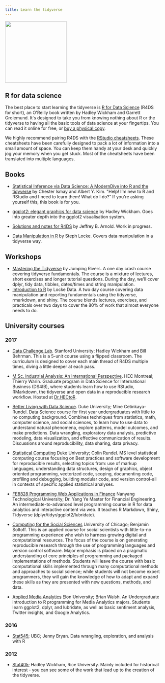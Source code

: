 ```yaml
---
title: Learn the tidyverse
---
```


<!----- CSS rules to get rid of CONTENTS header on this page only ---->
<style type = "text/css">
.hideOnMobile .sectionTitle {
    display: none;
}
</style>

<!----- Page content ---->
<a href="http://amzn.to/2aHLAQ1"><img class="bookCover" style="width:200px" src="../images/cover.png" width="80" alt=""></a>

<h2 class='noTrickPadding' id='r4ds'>R for data science</h2>

The best place to start learning the tidyverse is [R for Data Science](http://r4ds.had.co.nz) (R4DS for short), an O'Reilly book written by Hadley Wickham and Garrett Grolemund. It's designed to take you from knowing nothing about R or the tidyverse to having all the basic tools of data science at your fingertips. You can read it online for free, or [buy a physical copy](http://amzn.to/2aHLAQ1). 

We highly recommend pairing R4DS with the [RStudio cheatsheets](https://www.rstudio.com/resources/cheatsheets/). These cheatsheets have been carefully designed to pack a lot of information into a small amount of space. You can keep them handy at your desk and quickly jog your memory when you get stuck. Most of the cheatsheets have been translated into multiple languages.

<h2 class='stopFloatBefore' id="books">Books</h2>

* [Statistical Inference via Data Science: A ModernDive into R and the tidyverse](https://www.moderndive.com/) by
  Chester Ismay and Albert Y. Kim. "Help! I’m new to R and RStudio and I need to learn them! What do I do?" If you're asking yourself this, this book is for you.

* [ggplot2: elegant graphics for data science](http://amzn.to/2tYdTqd) by 
  Hadley Wickham. Goes into greater depth into the ggplot2 visualisation 
  system.
  
* [Solutions and notes for R4DS](https://jrnold.github.io/r4ds-exercise-solutions/) 
  by Jeffrey B. Arnold. Work in progress.

* [Data Manipulation in R](http://geni.us/datamanipulationir) by Steph Locke. Covers data manipulation in a tidyverse way.

<h2>Workshops</h2>

  * [Mastering the Tidyverse](https://www.jumpingrivers.com/courses/22_r-tidyverse) by Jumping Rivers. A one day crash course covering tidyverse fundamentals. The course is a mixture of lectures, short exercises and longer tutorial questions. During the day, we'll cover dplyr, tidy data, tibbles, dates/times and string manipulation.
  * [Introduction to R](https://itsalocke.com/courses/intro-to-r/) by Locke Data. A two day course covering data manipulation and reporting fundamentals using the tidyverse, rmarkdown, and shiny. The course blends lectures, exercises, and practicals over two days to cover the 80% of work that almost everyone needs to do.

<h2>University courses</h2>

<h3>2017</h3>

* [Data Challenge Lab](https://dcl-docs.stanford.edu/).
  Stanford University; Hadley Wickham and Bill Behrman. This is a 5-unit
  course using a flipped classroom. The curriculum is designed to cover
  each main thread of R4DS multiple times, diving a little deeper at
  each pass.
 
* [M.Sc. Industrial Analysis: An International Perspective](https://www.drhector.org/course/m-sc-industrial-analysis-an-international-perspective/). HEC Montreal; Thierry Warin. Graduate program in Data Science for International Business (DS4IB), where students learn how to use RStudio, RMarkdown, the tidyverse and open data in a reproducible research workflow. Hosted at [Dr.HECtoR](http://drhector.org).

* [Better Living with Data Science](http://www2.stat.duke.edu/courses/Fall17/sta112.01/).
  Duke University; Mine Cetinkaya-Rundel. Data Science course for first year undergraduates
  with little to no computing background. Combines techniques from statistics, math, computer 
  science, and social sciences, to learn how to use data to understand natural phenomena, 
  explore patterns, model outcomes, and make predictions. Data wrangling, exploratory data 
  analysis, predictive modeling, data visualization, and effective communication of results. 
  Discussions around reproducibility, data sharing, data privacy.
  
* [Statistical Computing](http://www2.stat.duke.edu/~cr173/Sta523_Fa17/) Duke University; 
  Colin Rundel. MS level statistical computing course focusing on Best practices and software 
  development for reproducible results, selecting topics from: use of markup languages, 
  understanding data structures, design of graphics, object oriented programming, 
  vectorized code, scoping, documenting code, profiling and debugging, building modular 
  code, and version control-all in contexts of specific applied statistical analyses. 
  
* [FE8828 Programming Web Applications in Finance](http://www.nbs.ntu.edu.sg/Programmes/Graduate/MScFE/Documents/Website%20MFE%20Course%20Details_2017.pdf) Nanyang Technological University; Dr. Yang Ye
  Master for Financial Engineering. An intermediate-to-advanced level programming course in R for data analytics
  and interactive content via web. It teaches R Markdown, Shiny, Tidyverse (dplyr/tidyr/ggplot2/lubridate).
  
* [Computing for the Social Sciences](http://cfss.uchicago.edu/) University of Chicago; Benjamin Soltoff. This is an applied course for social scientists with little-to-no programming experience who wish to harness growing digital and computational resources. The focus of the course is on generating reproducible research through the use of programming languages and version control software. Major emphasis is placed on a pragmatic understanding of core principles of programming and packaged implementations of methods. Students will leave the course with basic computational skills implemented through many computational methods and approaches to social science; while students will not become expert programmers, they will gain the knowledge of how to adapt and expand these skills as they are presented with new questions, methods, and data.

* [Applied Media Analytics](https://www.elon.edu/u/academics/communications/academics/media-analytics-major/) Elon University; Brian Walsh. An Undergraduate introduction to R programming for Media Analytics majors. Students learn ggplot2, dplyr, and lubridate, as well as basic sentiment analysis, Twitter insights, and Google Analytics. 
  
<h3>2016</h3>

* [Stat545](http://stat545.com); UBC; Jenny Bryan. Data wrangling, 
  exploration, and analysis with R
  
<h3>2012</h3>

* [Stat405](http://stat405.had.co.nz); Hadley Wickham, Rice University.
  Mainly included for historical interest - you can see some of the work
  that lead up to the creation of the tidyverse.

